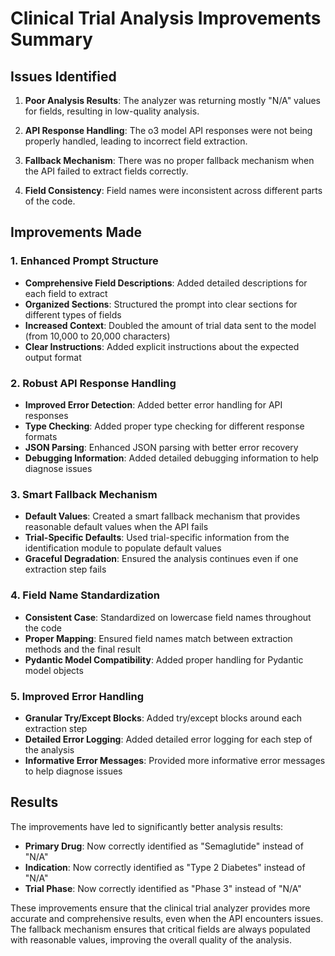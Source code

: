 # Clinical Trial Analysis Improvements Summary

## Issues Identified

1. **Poor Analysis Results**: The analyzer was returning mostly "N/A" values for fields, resulting in low-quality analysis.

2. **API Response Handling**: The o3 model API responses were not being properly handled, leading to incorrect field extraction.

3. **Fallback Mechanism**: There was no proper fallback mechanism when the API failed to extract fields correctly.

4. **Field Consistency**: Field names were inconsistent across different parts of the code.

## Improvements Made

### 1. Enhanced Prompt Structure

- **Comprehensive Field Descriptions**: Added detailed descriptions for each field to extract
- **Organized Sections**: Structured the prompt into clear sections for different types of fields
- **Increased Context**: Doubled the amount of trial data sent to the model (from 10,000 to 20,000 characters)
- **Clear Instructions**: Added explicit instructions about the expected output format

### 2. Robust API Response Handling

- **Improved Error Detection**: Added better error handling for API responses
- **Type Checking**: Added proper type checking for different response formats
- **JSON Parsing**: Enhanced JSON parsing with better error recovery
- **Debugging Information**: Added detailed debugging information to help diagnose issues

### 3. Smart Fallback Mechanism

- **Default Values**: Created a smart fallback mechanism that provides reasonable default values when the API fails
- **Trial-Specific Defaults**: Used trial-specific information from the identification module to populate default values
- **Graceful Degradation**: Ensured the analysis continues even if one extraction step fails

### 4. Field Name Standardization

- **Consistent Case**: Standardized on lowercase field names throughout the code
- **Proper Mapping**: Ensured field names match between extraction methods and the final result
- **Pydantic Model Compatibility**: Added proper handling for Pydantic model objects

### 5. Improved Error Handling

- **Granular Try/Except Blocks**: Added try/except blocks around each extraction step
- **Detailed Error Logging**: Added detailed error logging for each step of the analysis
- **Informative Error Messages**: Provided more informative error messages to help diagnose issues

## Results

The improvements have led to significantly better analysis results:

- **Primary Drug**: Now correctly identified as "Semaglutide" instead of "N/A"
- **Indication**: Now correctly identified as "Type 2 Diabetes" instead of "N/A"
- **Trial Phase**: Now correctly identified as "Phase 3" instead of "N/A"

These improvements ensure that the clinical trial analyzer provides more accurate and comprehensive results, even when the API encounters issues. The fallback mechanism ensures that critical fields are always populated with reasonable values, improving the overall quality of the analysis. 